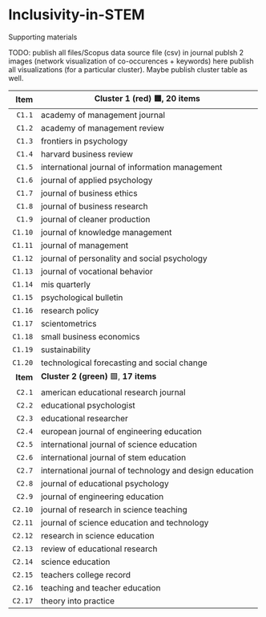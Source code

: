 # Inclusivity-in-STEM
Supporting materials

TODO: 
publish all files/Scopus data source file (csv)
in journal publsh 2 images (network visualization of co-occurences + keywords)
  here publish all visualizations (for a particular cluster). Maybe publish cluster table as well. 

| Item | Cluster 1 (red) 🟥, 20 items |
|   ---: | --- |
| `C1.1` | academy of management journal|
| `C1.2` | academy of management review |
| `C1.3` |frontiers in psychology|
| `C1.4` |harvard business review|
| `C1.5` |international journal of information management|
| `C1.6` |journal of applied psychology|
| `C1.7` |journal of business ethics|
| `C1.8` |journal of business research|
| `C1.9` |journal of cleaner production|
| `C1.10` |journal of knowledge management|
| `C1.11` |journal of management|
| `C1.12` |journal of personality and social psychology|
| `C1.13` |journal of vocational behavior|
| `C1.14` |mis quarterly|
| `C1.15` |psychological bulletin|
| `C1.16` |research policy|
| `C1.17` |scientometrics|
| `C1.18` |small business economics|
| `C1.19` |sustainability|
| `C1.20` |technological forecasting and social change|
| **Item** | **Cluster 2 (green)** 🟩, **17 items** |
| `C2.1` |american educational research journal| 
| `C2.2` |educational psychologist|
| `C2.3` |educational researcher|
| `C2.4` |european journal of engineering education|
| `C2.5` |international journal of science education|
| `C2.6` |international journal of stem education|
| `C2.7` |international journal of technology and design education|
| `C2.8` |journal of educational psychology|
| `C2.9` |journal of engineering education|
| `C2.10` |journal of research in science teaching|
| `C2.11` |journal of science education and technology|
| `C2.12` |research in science education|
| `C2.13` |review of educational research|
| `C2.14` |science education|
| `C2.15` |teachers college record|
| `C2.16` |teaching and teacher education|
| `C2.17` |theory into practice|


